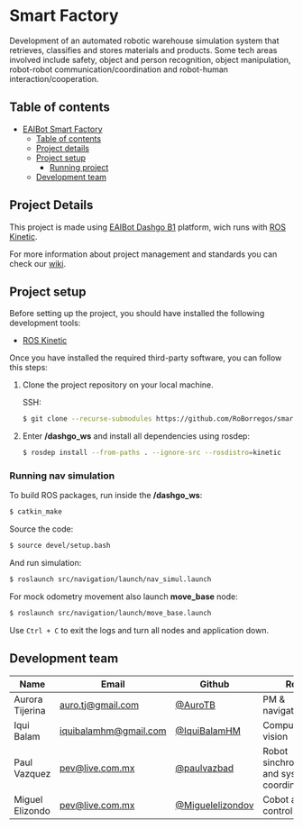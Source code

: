 # Smart Factory               


Development of an automated robotic warehouse simulation system that retrieves, classifies and stores materials and products. Some tech areas involved include safety, object and person recognition, object manipulation, robot-robot communication/coordination and robot-human interaction/cooperation.

## Table of contents

- [EAIBot Smart Factory](#eaibot-smart-factory)
  - [Table of contents](#table-of-contents)
  - [Project details](#project-details)
  - [Project setup](#project-setup)
    - [Running project](#running-nav-simulation)
  - [Development team](#development-team)

## Project Details

This project is made using [EAIBot Dashgo B1](http://www.eaibot.com/product/B1) platform, wich runs with [ROS Kinetic](http://wiki.ros.org/kinetic).

For more information about project management and standards you can check our [wiki](https://github.com/RoBorregos/roborregos-web/wiki).


## Project setup

Before setting up the project, you should have installed the following development tools:

- [ROS Kinetic](http://wiki.ros.org/kinetic/Installation)

Once you have installed the required third-party software, you can follow this steps:

1. Clone the project repository on your local machine.

   SSH:

   ```bash
   $ git clone --recurse-submodules https://github.com/RoBorregos/smart-factory.git
   ```

2. Enter __/dashgo_ws__ and install all dependencies using rosdep:

   ```bash
   $ rosdep install --from-paths . --ignore-src --rosdistro=kinetic
   ```

### Running nav simulation

To build ROS packages, run inside the __/dashgo_ws__:

```bash
$ catkin_make
```

Source the code:

```bash
$ source devel/setup.bash
```

And run simulation:

```bash
$ roslaunch src/navigation/launch/nav_simul.launch 
```

For mock odometry movement also launch __move_base__ node:

```bash
$ roslaunch src/navigation/launch/move_base.launch 
```

Use `Ctrl + C` to exit the logs and turn all nodes and application down.

## Development team

| Name                    | Email                                                               | Github                                                       | Role      |
| ----------------------- | ------------------------------------------------------------------- | ------------------------------------------------------------ | --------- |
| Aurora Tijerina | [auro.tj@gmail.com](mailto:auro.tj@gmail.com)                       | [@AuroTB](https://github.com/aurotb)                         | PM & navigation |
| Iqui Balam  | [iquibalamhm@gmail.com](mailto:iquibalamhm@gmail.com) | [@IquiBalamHM ](https://github.com/IquiBalamHM ) | Computer vision |
| Paul Vazquez | [pev@live.com.mx](mailto:pev@live.com.mx) | [@paulvazbad](https://github.com/paulvazbad) | Robot sinchronization and system coordination |
| Miguel Elizondo | [pev@live.com.mx](mailto:pev@live.com.mx) | [@Miguelelizondov](https://github.com/Miguelelizondov) | Cobot arm control |
